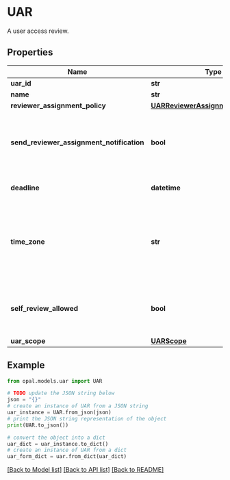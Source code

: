 # UAR

A user access review.

## Properties

Name | Type | Description | Notes
------------ | ------------- | ------------- | -------------
**uar_id** | **str** | The ID of the UAR. | 
**name** | **str** | The name of the UAR. | 
**reviewer_assignment_policy** | [**UARReviewerAssignmentPolicyEnum**](UARReviewerAssignmentPolicyEnum.md) |  | 
**send_reviewer_assignment_notification** | **bool** | A bool representing whether to send a notification to reviewers when they&#39;re assigned a new review. Default is False. | 
**deadline** | **datetime** | The last day for reviewers to complete their access reviews. | 
**time_zone** | **str** | The time zone name (as defined by the IANA Time Zone database) used in the access review deadline and exported audit report. Default is America/Los_Angeles. | 
**self_review_allowed** | **bool** | A bool representing whether to present a warning when a user is the only reviewer for themself. Default is False. | 
**uar_scope** | [**UARScope**](UARScope.md) |  | [optional] 

## Example

```python
from opal.models.uar import UAR

# TODO update the JSON string below
json = "{}"
# create an instance of UAR from a JSON string
uar_instance = UAR.from_json(json)
# print the JSON string representation of the object
print(UAR.to_json())

# convert the object into a dict
uar_dict = uar_instance.to_dict()
# create an instance of UAR from a dict
uar_form_dict = uar.from_dict(uar_dict)
```
[[Back to Model list]](../README.md#documentation-for-models) [[Back to API list]](../README.md#documentation-for-api-endpoints) [[Back to README]](../README.md)


